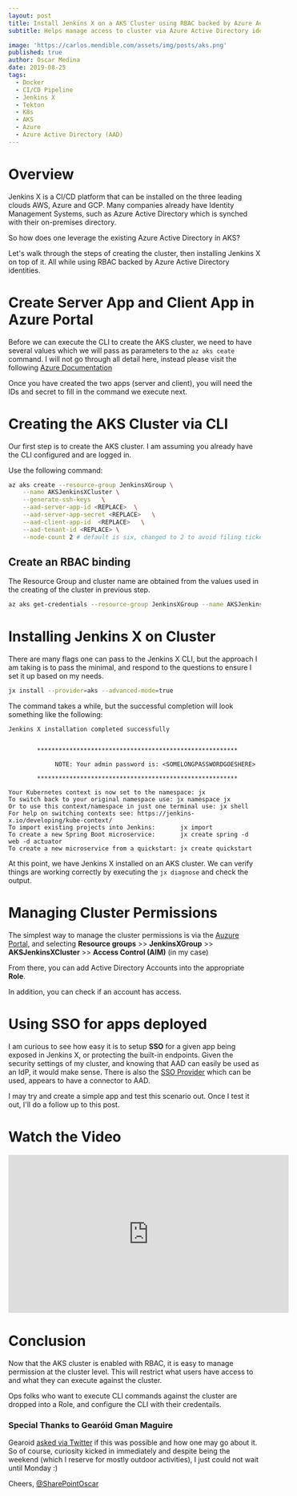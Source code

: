 ```yaml
---
layout: post
title: Install Jenkins X on a AKS Cluster using RBAC backed by Azure Active Directory
subtitle: Helps manage access to cluster via Azure Active Directory identities. 

image: 'https://carlos.mendible.com/assets/img/posts/aks.png'
published: true
author: Oscar Medina
date: 2019-08-25
tags:
  - Docker
  - CI/CD Pipeline
  - Jenkins X
  - Tekton
  - K8s
  - AKS
  - Azure
  - Azure Active Directory (AAD)
---
```


# Overview
Jenkins X is a CI/CD platform that can be installed on the three leading clouds AWS, Azure and GCP.  Many companies already have Identity Management Systems, such as Azure Active Directory which is synched with their on-premises directory.

So how does one leverage the existing Azure Active Directory in AKS?

Let's walk through the steps of creating the cluster, then installing Jenkins X on top of it.  All while using RBAC backed by Azure Active Directory identities.

# Create Server App and Client App in Azure Portal

Before we can execute the CLI to create the AKS cluster, we need to have several values which we will pass as parameters to the `az aks ceate` command.  I will not go through all detail here, instead please visit the following [Azure Documentation](https://docs.microsoft.com/en-us/azure/aks/azure-ad-integration)

Once you have created the two apps (server and client), you will need the IDs and secret to fill in the command we execute next.

# Creating the AKS Cluster via CLI
Our first step is to create the AKS cluster.  I am assuming you already have the CLI configured and are logged in.

Use the following command:


```bash
az aks create --resource-group JenkinsXGroup \
    --name AKSJenkinsXCluster \
    --generate-ssh-keys   \
    --aad-server-app-id <REPLACE>  \
    --aad-server-app-secret <REPLACE>   \
    --aad-client-app-id  <REPLACE>   \
    --aad-tenant-id <REPLACE> \
    --node-count 2 # default is six, changed to 2 to avoid filing ticket to increase quotas, the hell with that!
```
## Create an RBAC binding
The Resource Group and cluster name are obtained from the values used in the creating of the cluster in previous step.

```bash
az aks get-credentials --resource-group JenkinsXGroup --name AKSJenkinsXCluster --admin
```

# Installing Jenkins X on Cluster
There are many flags one can pass to the Jenkins X CLI, but the approach I am taking is to pass the minimal, and respond to the questions to ensure I set it up based on my needs.  

```bash
jx install --provider=aks --advanced-mode=true
```
The command takes a while, but the successful completion will look something like the following:


```
Jenkins X installation completed successfully


        ********************************************************

             NOTE: Your admin password is: <SOMELONGPASSWORDGOESHERE>

        ********************************************************

Your Kubernetes context is now set to the namespace: jx
To switch back to your original namespace use: jx namespace jx
Or to use this context/namespace in just one terminal use: jx shell
For help on switching contexts see: https://jenkins-x.io/developing/kube-context/
To import existing projects into Jenkins:       jx import
To create a new Spring Boot microservice:       jx create spring -d web -d actuator
To create a new microservice from a quickstart: jx create quickstart
```

At this point, we have Jenkins X installed on an AKS cluster.  We can verify things are working correctly by executing the `jx diagnose` and check the output.


# Managing Cluster Permissions
The simplest way to manage the cluster permissions is via the [Auzure Portal](https://portal.azure.com), and selecting **Resource groups** >>
**JenkinsXGroup** >> **AKSJenkinsXCluster** >> **Access Control (AIM)** (in my case)

From there, you can add Active Directory Accounts into the appropriate **Role**.

In addition, you can check if an account has access.


# Using SSO for apps deployed

I am curious to see how easy it is to setup **SSO** for a given app being exposed in Jenkins X, or protecting the built-in endpoints.  Given the security settings of my cluster, and knowing that AAD can easily be used as an IdP, it would make sense.  There is also the [SSO Provider](https://github.com/jenkins-x/sso-operator) which can be used, appears to have a connector to AAD.

I may try and create a simple app and test this scenario out.  Once I test it out, I'll do a follow up to this post.


# Watch the Video
<iframe width="560" height="315" src="https://www.youtube.com/embed/DPGarcIBzOQ" frameborder="0" allow="accelerometer; autoplay; encrypted-media; gyroscope; picture-in-picture" allowfullscreen></iframe>

# Conclusion

Now that the AKS cluster is enabled with RBAC, it is easy to manage permission at the cluster level.  This will restrict what users have access to and what they can execute against the cluster.

Ops folks who want to execute CLI commands against the cluster are dropped into a Role, and configure the CLI with their credentails.

### Special Thanks to Gearóid Gman Maguire
Gearoid [asked via Twitter](https://twitter.com/gearoidmaguire/status/1165211816584261634?s=20) if this was possible and how one may go about it. So of course, curiosity kicked in immediately and despite being the weekend (which I reserve for mostly outdoor activities), I just could not wait until Monday :)



Cheers,
[@SharePointOscar](https://twitter.com/SharePointOscar)